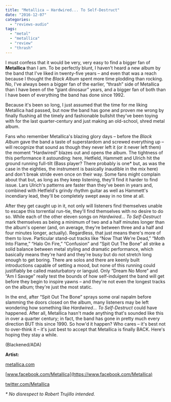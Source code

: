 ```yaml
---
title: "Metallica – Hardwired... To Self-Destruct"
date: "2016-12-07"
categories: 
  - "reviews-audio"
tags: 
  - "metal"
  - "metallica"
  - "review"
  - "thrash"
---
```


I must confess that it would be very, very easy to find a bigger fan of **Metallica** than I am. To be perfectly blunt, I haven't heard a new album by the band that I've liked in twenty-five years – and even that was a reach because I thought the _Black Album_ spent more time plodding than rocking. No, I've always been a bigger fan of the earlier, “thrash” side of Metallica than I have been of the “giant dinosaur” years, and a bigger fan of both than I have been of everything the band has done since 1992.

Because it's been so long, I just assumed that the time for me liking Metallica had passed, but now the band has gone and proven me wrong by finally flushing all the timely and fashionable bullshit they've been toying with for the last quarter-century and just making an old-school, shred metal album.

Fans who remember Metallica's blazing glory days – before the _Black Album_ gave the band a taste of superstardom and screwed everything up – will recognize that sound as though they never left it (or it never left them) the moment “Hardwired” blazes out and opens the album. The tightness of this performance it astounding: here, Hetfield, Hammett and Ulrich hit the ground running full-tilt (Bass player? There probably is one\* but, as was the case in the eighties, the instrument is basically inaudible in the mix here) and don't break stride even once on their way. Some fans might complain about that but, as long as they keep listening, they'll find it harder to find issue. Lars Ulrich's patterns are faster than they've been in years and, combined with Hetfield's grindy rhythm guitar as well as Hammett's incendiary lead, they'll be completely swept away in no time at all.

After they get caught up in it, not only will listeners find themselves unable to escape this torrential run-tie, they'll find themselves with no desire to do so. While each of the other eleven songs on _Hardwired... To Self-Destruct_ mark themselves as being a minimum of two and a half minutes longer than the album's opener (and, on average, they're between three and a half and four minutes longer, actually). Regardless, that just means there's more of them to love. Particular stand-out tracks like “Now That We're Dead,” “Moth Into Flame,” “Halo On Fire,” “Confusion” and “Spit Out The Bone” all strike a solid balance between metal styling and dramatic performance, which basically means they're hard and they're busy but do not stretch long enough to get boring. There are solos and there are keenly built introductions capable of setting a mood, but none of this running could justifiably be called masturbatory or languid. Only “Dream No More” and “Am I Savage” really test the bounds of how self-indulgent the band will get before they begin to inspire yawns – and they're not even the longest tracks on the album; they're just the most static.

In the end, after “Spit Out The Bone” sprays some oral napalm before slamming the doors closed on the album, many listeners may be left wondering how something like _Hardwired... To Self-Destruct_ could have happened. After all, Metallica hasn't made anything that's sounded like this in over a quarter century; in fact, the band has gone in pretty much every direction BUT this since 1990. So how'd it happen? Who cares – it's best not to over-think it – it's just best to accept that Metallica is finally BACK. Here's hoping they stay a while.

(Blackened/ADA)

**Artist:**

[metallica.com](https://metallica.com/)

[www.facebook.com/Metallica](https://www.facebook.com/Metallica)

[twitter.com/Metallica](https://twitter.com/Metallica?ref_src=twsrc)

_\* No disrespect to Robert Trujillo intended._
